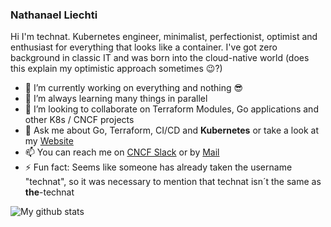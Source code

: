 ### Nathanael Liechti

Hi I'm technat. Kubernetes engineer, minimalist, perfectionist, optimist and enthusiast for everything that looks like a container. I've got zero background in classic IT and was born into the cloud-native world (does this explain my optimistic approach sometimes 😉?)

- 🔭 I’m currently working on everything and nothing 😎
- 🌱 I’m always learning many things in parallel
- 💞️ I’m looking to collaborate on Terraform Modules, Go applications and other K8s / CNCF projects
- 💬 Ask me about Go, Terraform, CI/CD and **Kubernetes** or take a look at my [Website](https://technat.ch)
- 📫 You can reach me on [CNCF Slack](https://cloud-native.slack.com) or by [Mail](mailto:technat@technat.ch)
- ⚡ Fun fact: Seems like someone has already taken the username "technat", so it was necessary to mention that technat isn´t the same as **the**-technat

![My github stats](https://github-readme-stats.vercel.app/api?username=the-technat&show_icons=true)
